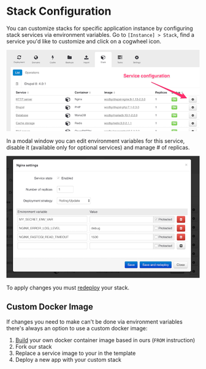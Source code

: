 # Stack Configuration 

You can customize stacks for specific application instance by configuring stack services via environment variables. Go to `[Instance] > Stack`, find a service you'd like to customize and click on a cogwheel icon. 

![](_images/service-config.png)

In a modal window you can edit environment variables for this service, disable it (available only for optional services) and manage # of replicas.

![](_images/service-config-popup.png)

To apply changes you must [redeploy](redeployment.md) your stack.

## Custom Docker Image

If changes you need to make can't be done via environment variables there's always an option to use a custom docker image:
  
1. [Build](https://docs.docker.com/engine/reference/builder/) your own docker container image based in ours (`FROM` instruction)
2. Fork our stack 
3. Replace a service image to your in the template 
4. Deploy a new app with your custom stack
